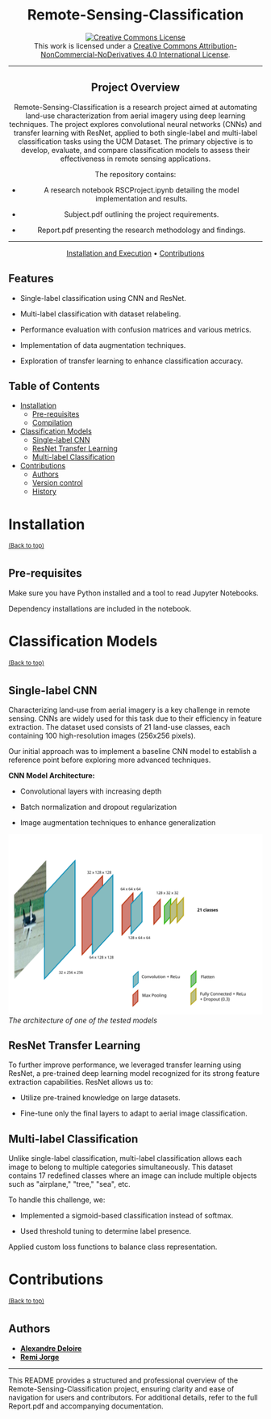<div align="center">

# Remote-Sensing-Classification

<a rel="license" href="http://creativecommons.org/licenses/by-nc-nd/4.0/"><img alt="Creative Commons License" style="border-width:0" src="https://i.creativecommons.org/l/by-nc-nd/4.0/88x31.png" /></a><br />This work is licensed under a <a rel="license" href="http://creativecommons.org/licenses/by-nc-nd/4.0/">Creative Commons Attribution-NonCommercial-NoDerivatives 4.0 International License</a>.


---

## **Project Overview**

Remote-Sensing-Classification is a research project aimed at automating land-use characterization from aerial imagery using deep learning techniques. The project explores convolutional neural networks (CNNs) and transfer learning with ResNet, applied to both single-label and multi-label classification tasks using the UCM Dataset. The primary objective is to develop, evaluate, and compare classification models to assess their effectiveness in remote sensing applications.


The repository contains:

- A research notebook RSCProject.ipynb detailing the model implementation and results.

- Subject.pdf outlining the project requirements.

- Report.pdf presenting the research methodology and findings.


---

[Installation and Execution](#installation) •
[Contributions](#contributions)

</div>


## Features

 - Single-label classification using CNN and ResNet.

 - Multi-label classification with dataset relabeling.

 - Performance evaluation with confusion matrices and various metrics.

 - Implementation of data augmentation techniques.

 - Exploration of transfer learning to enhance classification accuracy.

## Table of Contents

- [Installation](#installation)
  - [Pre-requisites](#pre-requisites)
  - [Compilation](#compilation)
- [Classification Models](#classification-models)
  - [Single-label CNN](#single-label)
  - [ResNet Transfer Learning](#resnet)
  - [Multi-label Classification](#multi-label)
- [Contributions](#contributions)
  - [Authors](#authors)
  - [Version control](#version-control)
  - [History](#history)

# Installation
<sup>[(Back to top)](#table-of-contents)</sup>

## Pre-requisites

Make sure you have Python installed and a tool to read Jupyter Notebooks.

Dependency installations are included in the notebook.

# Classification Models
<sup>[(Back to top)](#table-of-contents)</sup>

## Single-label CNN

Characterizing land-use from aerial imagery is a key challenge in remote sensing. CNNs are widely used for this task due to their efficiency in feature extraction. The dataset used consists of 21 land-use classes, each containing 100 high-resolution images (256x256 pixels).

Our initial approach was to implement a baseline CNN model to establish a reference point before exploring more advanced techniques.

**CNN Model Architecture:**

 - Convolutional layers with increasing depth

 - Batch normalization and dropout regularization

 - Image augmentation techniques to enhance generalization


![image.png](./readme_images/image.png)
*The architecture of one of the tested models*


## ResNet Transfer Learning

To further improve performance, we leveraged transfer learning using ResNet, a pre-trained deep learning model recognized for its strong feature extraction capabilities. ResNet allows us to:

 - Utilize pre-trained knowledge on large datasets.

 - Fine-tune only the final layers to adapt to aerial image classification.

## Multi-label Classification

Unlike single-label classification, multi-label classification allows each image to belong to multiple categories simultaneously. This dataset contains 17 redefined classes where an image can include multiple objects such as "airplane," "tree," "sea", etc.

To handle this challenge, we:

 - Implemented a sigmoid-based classification instead of softmax.

 - Used threshold tuning to determine label presence.

Applied custom loss functions to balance class representation.

# Contributions
<sup>[(Back to top)](#table-of-contents)</sup>

## Authors

- [**Alexandre Deloire**](https://github.com/alexdeloire)
- [**Remi Jorge**](https://github.com/RemiJorge)

---

This README provides a structured and professional overview of the Remote-Sensing-Classification project, ensuring clarity and ease of navigation for users and contributors. For additional details, refer to the full Report.pdf and accompanying documentation.